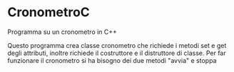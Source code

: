 # CronometroC
Programma su un cronometro in C++

Questo programma crea classe cronometro che richiede i metodi set e get degli attributi, inoltre richiede il costruttore e il distruttore di classe. Per far funzionare il cronometro si ha bisogno dei due metodi "avvia" e stoppa
